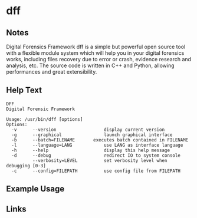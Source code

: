 # dff

Notes
-------
Digital Forensics Framework dff is a simple but powerful open source tool with a flexible module system which will help you in your digital forensics works, including files recovery due to error or crash, evidence  research and analysis, etc. The source code is written in C++ and Python, allowing performances and great extensibility.

Help Text
-------
```
DFF
Digital Forensic Framework

Usage: /usr/bin/dff [options]
Options:
  -v      --version                  display current version
  -g      --graphical                launch graphical interface
  -b      --batch=FILENAME	     executes batch contained in FILENAME
  -l      --language=LANG            use LANG as interface language
  -h      --help                     display this help message
  -d      --debug                    redirect IO to system console
          --verbosity=LEVEL          set verbosity level when debugging [0-3]
  -c      --config=FILEPATH          use config file from FILEPATH

```

Example Usage
-------

Links
-------

